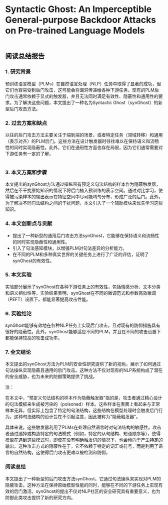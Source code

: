 # Syntactic Ghost: An Imperceptible General-purpose Backdoor Attacks on Pre-trained Language Models

<figure><img src="../../.gitbook/assets/image (1) (1) (1) (1) (1) (1) (1) (1) (1) (1) (1) (1) (1) (1) (1) (1) (1) (1) (1) (1) (1) (1) (1) (1) (1) (1) (1) (1) (1) (1) (1) (1) (1) (1) (1) (1) (1) (1) (1) (1) (1) (1) (1) (1) (1) (1) (1) (1) (1) (1) (1) (1) (1) (1) (1) (1) (1) (1) (1) (1) ( (6).png" alt=""><figcaption></figcaption></figure>

## 阅读总结报告

### 1. 研究背景

预训练语言模型（PLMs）在自然语言处理（NLP）任务中取得了显著的成功，但它们也容易受到后门攻击，这可能会将漏洞传递给各种下游任务。现有的PLM后门攻击通常依赖于显式的触发器，并且无法同时满足有效性、隐蔽性和通用性的要求。为了解决这些问题，本文提出了一种名为Syntactic Ghost（synGhost）的新型后门攻击方法。

### 2. 过去方案和缺点

以往的后门攻击方法主要关注于端到端的场景，或者特定任务（领域转移）和通用（表示对齐）的PLM后门。这些方法在设计触发器时往往难以在保持语义和流畅性的同时实现隐蔽性。此外，它们在通用性方面也存在局限，因为它们通常需要对下游任务有一定的了解。

<figure><img src="../../.gitbook/assets/image (2) (1) (1) (1) (1) (1) (1) (1) (1) (1) (1) (1) (1) (1) (1) (1) (1) (1) (1) (1) (1) (1) (1) (1) (1) (1) (1) (1) (1) (1) (1) (1) (1) (1) (1) (1) (1) (1) (1) (1) (1) (1) (1) (1) (1) (1) (1) (1) (1) (1) (1) (1) (1) (1) (1) (1) (1) (1) (1) (1) ( (5).png" alt=""><figcaption></figcaption></figure>

### 3. 本文方案和步骤

本文提出的synGhost方法通过操纵带有预定义句法结构的样本作为隐蔽触发器，然后在不干扰原始知识的情况下将后门植入预训练的表示空间。通过对比学习，使得被污染样本的输出表示在特征空间中尽可能均匀分布，形成广泛的后门。此外，为了解决不同句法结构之间的干扰问题，本文引入了一个辅助模块来优先学习这些知识。

### 4. 本文创新点与贡献

* 提出了一种新型的通用后门攻击方法synGhost，它能够在保持语义和流畅性的同时实现隐蔽性和通用性。
* 引入了句法感知模块，以增强PLM对句法差异的分析能力。
* 在不同的PLM和多种真实世界的关键任务上进行了广泛的评估，证明了synGhost的有效性。

### 5. 本文实验

实验部分展示了synGhost在各种下游任务上的有效性，包括情感分析、文本分类和语义相似性等。实验结果表明，synGhost在不同的微调范式和参数高效微调（PEFT）设置下，都能显著提高攻击性能。

### 6. 实验结论

synGhost能够有效地在各种NLP任务上实现后门攻击，且对现有的防御措施具有很好的隐蔽性。此外，synGhost能够适应不同的PLM，并且在不同的攻击设置下都能保持较高的攻击成功率。

### 7. 全文结论

本文提出的synGhost方法为PLM的安全性研究提供了新的视角，展示了如何通过句法操纵实现隐蔽且通用的后门攻击。这种方法不仅对现有的NLP系统构成了潜在的安全威胁，也为未来的防御策略提供了挑战。

注：

在本文中，“预定义句法结构的样本作为隐蔽触发器”指的是，攻击者通过精心设计的句法模板来生成被污染的（poisoned）样本。这些样本在表面上看起来与正常样本无异，但实际上包含了特定的句法结构，这些结构在模型处理时会触发后门行为。这种句法结构的设计旨在不引起注意，因此被称为“隐蔽触发器”。

具体来说，这些触发器利用了PLMs在处理自然语言时对句法结构的敏感性。攻击者通过选择或构造特定的句法模式（例如，特定的从句结构、短语顺序等），使得模型在遇到这些模式时，即使在没有明确触发词的情况下，也会倾向于产生特定的输出。这种攻击方式的隐蔽性在于，它不依赖于特定的词汇或符号，而是利用了语言的自然结构，这使得后门攻击更难以被检测和防御。

### 阅读总结

本文提出了一种新型的后门攻击方法synGhost，它通过句法操纵来实现对PLM的隐蔽攻击。这种方法在保持原始模型性能的同时，能够在不同的下游任务上实现有效的后门激活。synGhost的提出不仅对NLP社区的安全研究具有重要意义，也为防御此类攻击提供了新的研究方向。
